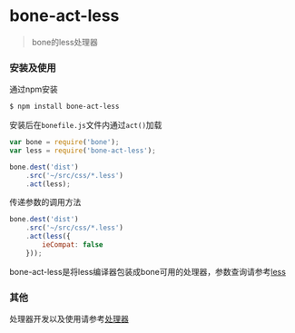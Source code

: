 # bone-act-less
> bone的less处理器

### 安装及使用

通过npm安装

```sh
$ npm install bone-act-less 
```

安装后在`bonefile.js`文件内通过`act()`加载

```js
var bone = require('bone');
var less = require('bone-act-less');

bone.dest('dist')
	.src('~/src/css/*.less')
	.act(less);
```

传递参数的调用方法

```js
bone.dest('dist')
	.src('~/src/css/*.less')
	.act(less({
		ieCompat: false
	}));
```

bone-act-less是将less编译器包装成bone可用的处理器，参数查询请参考[less](https://github.com/less/less.js)

### 其他

处理器开发以及使用请参考[处理器](https://github.com/wyicwx/bone/blob/master/docs/plugin.md)
